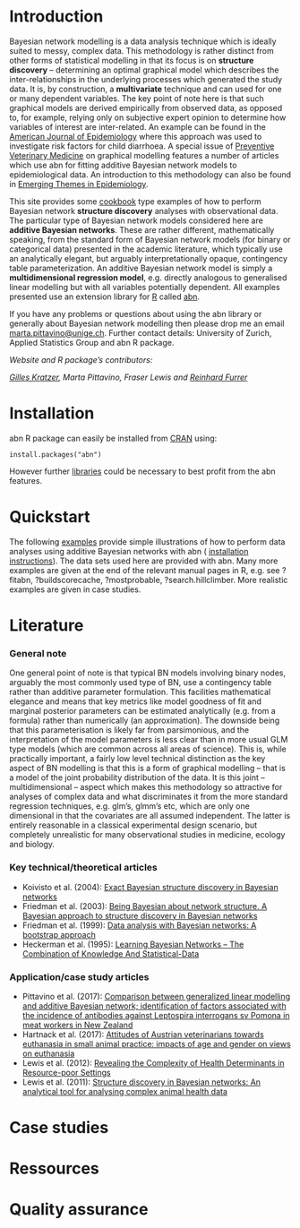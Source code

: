 # Introduction

Bayesian network modelling is a data analysis technique which is ideally suited to messy, complex data. This methodology is rather distinct from other forms of statistical modelling in that its focus is on **structure discovery** – determining an optimal graphical model which describes the inter-relationships in the underlying processes which generated the study data. It is, by construction, a **multivariate** technique and can used for one or many dependent variables. The key point of note here is that such graphical models are derived empirically from observed data, as opposed to, for example, relying only on subjective expert opinion to determine how variables of interest are inter-related. An example can be found in the [American Journal of Epidemiology](http://aje.oxfordjournals.org/content/176/11/1051.abstract) where this approach was used to investigate risk factors for child diarrhoea. A special issue of [Preventive Veterinary Medicine](http://www.sciencedirect.com/science/journal/01675877/110/1) on graphical modelling features a number of articles which use abn for fitting additive Bayesian network models to epidemiological data. An introduction to this methodology can also be found in [Emerging Themes in Epidemiology](http://www.ete-online.com/content/10/1/4).

This site provides some [cookbook](#Quickstart) type examples of how to perform Bayesian network **structure discovery** analyses with observational data. The particular type of Bayesian network models considered here are **additive Bayesian networks**. These are rather different, mathematically speaking, from the standard form of Bayesian network models (for binary or categorical data) presented in the academic literature, which typically use an analytically elegant, but arguably interpretationally opaque, contingency table parameterization. An additive Bayesian network model is simply a **multidimensional regression model**, e.g. directly analogous to generalised linear modelling but with all variables potentially dependent. All examples presented use an extension library for [R](http://www.r-project.org/) called [abn](https://CRAN.R-project.org/package=abn).

If you have any problems or questions about using the abn library or generally about Bayesian network modelling then please drop me an email marta.pittavino@unige.ch. Further contact details: University of Zurich, Applied Statistics Group and abn R package.

*Website and R package’s contributors:*

*[Gilles Kratzer](https://gilleskratzer.netlify.com/), Marta Pittavino, Fraser Lewis and [Reinhard Furrer](https://user.math.uzh.ch/furrer/)*

# Installation

abn R package can easily be installed from [CRAN](https://CRAN.R-project.org/package=abn) using:

```{r}
install.packages("abn")
```

However further [libraries](getting_started.md) could be necessary to best profit from the abn features.

# Quickstart

The following [examples](quickstart_examples.md) provide simple illustrations of how to perform data analyses using additive Bayesian networks with abn ( [installation instructions](getting_started.md)). The data sets used here are provided with abn. Many more examples are given at the end of the relevant manual pages in R, e.g. see ?fitabn, ?buildscorecache, ?mostprobable, ?search.hillclimber. More realistic examples are given in case studies.

# Literature

### General note
One general point of note is that typical BN models involving binary nodes, arguably the most commonly used type of BN, use a contingency table rather than additive parameter formulation. This facilities mathematical elegance and means that key metrics like model goodness of fit and marginal posterior parameters can be estimated analytically (e.g. from a formula) rather than numerically (an approximation). The downside being that this parameterisation is likely far from parsimonious, and the interpretation of the model parameters is less clear than in more usual GLM type models (which are common across all areas of science). This is, while practically important, a fairly low level technical distinction as the key aspect of BN modelling is that this is a form of graphical modelling – that is a model of the joint probability distribution of the data. It is this joint – multidimensional – aspect which makes this methodology so attractive for analyses of complex data and what discriminates it from the more standard regression techniques, e.g. glm’s, glmm’s etc, which are only one dimensional in that the covariates are all assumed independent. The latter is entirely reasonable in a classical experimental design scenario, but completely unrealistic for many observational studies in medicine, ecology and biology.

### Key technical/theoretical articles

- Koivisto et al. (2004): [Exact Bayesian structure discovery in Bayesian networks](https://static.aminer.org/pdf/PDF/000/984/996/exact_bayesian_structure_discovery_in_bayesian_networks.pdf)
- Friedman et al. (2003): [Being Bayesian about network structure. A Bayesian approach to structure discovery in Bayesian networks](http://web.cs.iastate.edu/~jtian/cs673/cs673_spring05/references/Friedman-Koller-2003.pdf)
- Friedman et al. (1999): [Data analysis with Bayesian networks: A bootstrap approach](http://scholar.google.com/scholar_url?hl=en&q=http://w3.cs.huji.ac.il/~nir/Papers/FGW2.pdf&sa=X&scisig=AAGBfm3-UgXALoAdzzXG_hPQAzhuMvYaiQ&oi=scholarr)
- Heckerman et al. (1995): [Learning Bayesian Networks – The Combination of Knowledge And Statistical-Data](http://maxchickering.com/publications/ml95.pdf)

### Application/case study articles

- Pittavino et al. (2017): [Comparison between generalized linear modelling and additive Bayesian network; identification of factors associated with the incidence of antibodies against Leptospira interrogans sv Pomona in meat workers in New Zealand](https://www.sciencedirect.com/science/article/pii/S0001706X16308828?via%3Dihub)
- Hartnack et al. (2017): [Attitudes of Austrian veterinarians towards euthanasia in small animal practice: impacts of age and gender on views on euthanasia](http://download.springer.com/static/pdf/949/art%253A10.1186%252Fs12917-016-0649-0.pdf?originUrl=http%3A%2F%2Fbmcvetres.biomedcentral.com%2Farticle%2F10.1186%2Fs12917-016-0649-0&token2=exp=1455044551~acl=%2Fstatic%2Fpdf%2F949%2Fart%25253A10.1186%25252Fs12917-016-0649-0.pdf*~hmac=e04039a7400eefea35dc05635bccae1688e549b8b0eb36edc0b8fd72caba73fc)
- Lewis et al. (2012): [Revealing the Complexity of Health Determinants in Resource-poor Settings](http://aje.oxfordjournals.org/content/176/11/1051.full.pdf?keytype=ref&ijkey=zCJD2Zt88XaDYyY)
- Lewis et al. (2011): [Structure discovery in Bayesian networks: An analytical tool for analysing complex animal health data](http://pdn.sciencedirect.com/science?_ob=MiamiImageURL&_cid=271186&_user=4429&_pii=S0167587711000341&_check=y&_origin=browseVolIssue&_zone=rslt_list_item&_coverDate=2011-06-15&wchp=dGLbVlS-zSkWb&md5=29522e1462a0ac05fe07c787a4cd3d0a&pid=1-s2.0-S0167587711000341-main.pdf)

# Case studies

# Ressources



# Quality assurance

